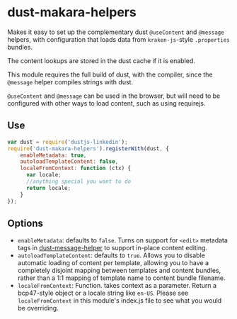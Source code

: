 dust-makara-helpers
===================

Makes it easy to set up the complementary dust `@useContent` and `@message` helpers, with configuration that loads data from `kraken-js`-style `.properties` bundles.

The content lookups are stored in the dust cache if it is enabled.

This module requires the full build of dust, with the compiler, since the `@message` helper compiles strings with dust.

`@useContent` and `@message` can be used in the browser, but will need to be configured with other ways to load content, such as using requirejs.

Use
----

```js
var dust = require('dustjs-linkedin');
require('dust-makara-helpers').registerWith(dust, {
    enableMetadata: true,
    autoloadTemplateContent: false,
    localeFromContext: function (ctx) {
      var locale;
      //anything special you want to do
      return locale;
    }
});
```

Options
-------

* `enableMetadata`: defaults to `false`. Turns on support for `<edit>` metadata tags in [dust-message-helper] to support in-place content editing.
* `autoloadTemplateContent`: defaults to `true`. Allows you to disable automatic loading of content per template, allowing you to have a completely disjoint mapping between templates and content bundles, rather than a 1:1 mapping of template name to content bundle filename.
* `localeFromContext`: Function. takes context as a parameter. Return a bcp47-style object or a locale string like `en-US`. Please see `localeFromContext` in this module's index.js file to see what you would be overriding.

[dust-message-helper]: https://github.com/krakenjs/dust-message-helper
